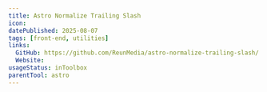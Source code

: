 ```yaml
---
title: Astro Normalize Trailing Slash
icon:
datePublished: 2025-08-07
tags: [front-end, utilities]
links:
  GitHub: https://github.com/ReunMedia/astro-normalize-trailing-slash/
  Website:
usageStatus: inToolbox
parentTool: astro
---
```

